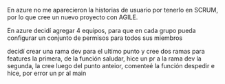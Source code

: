 En azure no me aparecieron la historias de usuario por tenerlo en SCRUM, por lo que cree un nuevo proyecto con AGILE.

En azure decidí agregar 4 equipos, para que en cada grupo pueda configurar un conjunto de permisos para todos sus miembros

decidí crear una rama dev para el ultimo punto y cree dos ramas para features
la primera, de la función saludar, hice un pr a la rama dev
la segunda, la cree luego del punto anteior, comenteé la función despedir e hice, por error un pr al main
